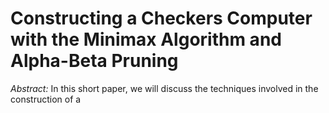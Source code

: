 # Constructing a Checkers Computer with the Minimax Algorithm and Alpha-Beta Pruning

_Abstract:_ In this short paper, we will discuss the techniques involved in the construction of a
